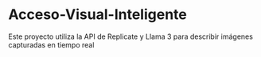 # Acceso-Visual-Inteligente
Este proyecto utiliza la API de Replicate y Llama 3 para describir imágenes capturadas en tiempo real
